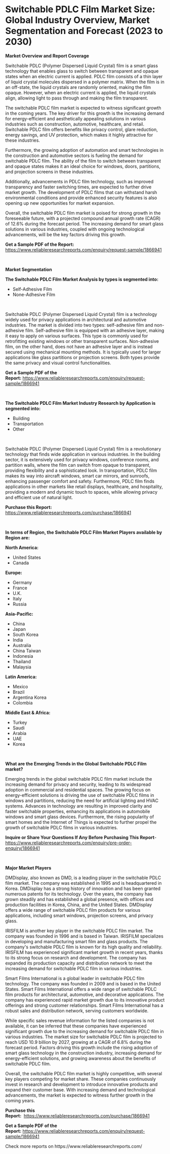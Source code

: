 <p><h1>Switchable PDLC Film Market Size: Global Industry Overview, Market Segmentation and Forecast (2023 to 2030)</h1></p><p><strong>Market Overview and Report Coverage</strong></p>
<p><p>Switchable PDLC (Polymer Dispersed Liquid Crystal) film is a smart glass technology that enables glass to switch between transparent and opaque states when an electric current is applied. PDLC film consists of a thin layer of liquid crystal molecules dispersed in a polymer matrix. When the film is in an off-state, the liquid crystals are randomly oriented, making the film opaque. However, when an electric current is applied, the liquid crystals align, allowing light to pass through and making the film transparent.</p><p>The switchable PDLC film market is expected to witness significant growth in the coming years. The key driver for this growth is the increasing demand for energy-efficient and aesthetically appealing solutions in various industries such as construction, automotive, healthcare, and retail. Switchable PDLC film offers benefits like privacy control, glare reduction, energy savings, and UV protection, which makes it highly attractive for these industries.</p><p>Furthermore, the growing adoption of automation and smart technologies in the construction and automotive sectors is fueling the demand for switchable PDLC film. The ability of the film to switch between transparent and opaque states makes it an ideal choice for windows, doors, partitions, and projection screens in these industries.</p><p>Additionally, advancements in PDLC film technology, such as improved transparency and faster switching times, are expected to further drive market growth. The development of PDLC films that can withstand harsh environmental conditions and provide enhanced security features is also opening up new opportunities for market expansion.</p><p>Overall, the switchable PDLC film market is poised for strong growth in the foreseeable future, with a projected compound annual growth rate (CAGR) of 12.6% during the forecast period. The increasing demand for smart glass solutions in various industries, coupled with ongoing technological advancements, will be the key factors driving this growth.</p></p>
<p><strong>Get a Sample PDF of the Report:</strong> <a href="https://www.reliableresearchreports.com/enquiry/request-sample/1866941">https://www.reliableresearchreports.com/enquiry/request-sample/1866941</a></p>
<p>&nbsp;</p>
<p><strong>Market Segmentation</strong></p>
<p><strong>The Switchable PDLC Film Market Analysis by types is segmented into:</strong></p>
<p><ul><li>Self-Adhesive Film</li><li>None-Adhesive Film</li></ul></p>
<p>&nbsp;</p>
<p><p>Switchable PDLC (Polymer Dispersed Liquid Crystal) film is a technology widely used for privacy applications in architectural and automotive industries. The market is divided into two types: self-adhesive film and non-adhesive film. Self-adhesive film is equipped with an adhesive layer, making it easy to apply on various surfaces. This type is commonly used for retrofitting existing windows or other transparent surfaces. Non-adhesive film, on the other hand, does not have an adhesive layer and is instead secured using mechanical mounting methods. It is typically used for larger applications like glass partitions or projection screens. Both types provide the same privacy and visual control functionalities.</p></p>
<p><strong>Get a Sample PDF of the Report:</strong>&nbsp;<a href="https://www.reliableresearchreports.com/enquiry/request-sample/1866941">https://www.reliableresearchreports.com/enquiry/request-sample/1866941</a></p>
<p>&nbsp;</p>
<p><strong>The Switchable PDLC Film Market Industry Research by Application is segmented into:</strong></p>
<p><ul><li>Building</li><li>Transportation</li><li>Other</li></ul></p>
<p>&nbsp;</p>
<p><p>Switchable PDLC (Polymer Dispersed Liquid Crystal) film is a revolutionary technology that finds wide application in various industries. In the building sector, it is extensively used for privacy windows, conference rooms, and partition walls, where the film can switch from opaque to transparent, providing flexibility and a sophisticated look. In transportation, PDLC film makes its way into aircraft windows, smart car mirrors, and sunroofs, enhancing passenger comfort and safety. Furthermore, PDLC film finds applications in other markets like retail displays, healthcare, and hospitality, providing a modern and dynamic touch to spaces, while allowing privacy and efficient use of natural light.</p></p>
<p><strong>Purchase this Report:</strong>&nbsp; <a href="https://www.reliableresearchreports.com/purchase/1866941">https://www.reliableresearchreports.com/purchase/1866941</a></p>
<p>&nbsp;</p>
<p><strong>In terms of Region, the Switchable PDLC Film Market Players available by Region are:</strong></p>
<p>
    <p> <strong> North America: </strong>
        <ul>
            <li>United States</li>
            <li>Canada</li>
        </ul>
        </p> 
    <p> <strong> Europe: </strong>
        <ul>
            <li>Germany</li>
            <li>France</li>
            <li>U.K.</li>
            <li>Italy</li>
            <li>Russia</li>
        </ul>
        </p> 
    <p> <strong> Asia-Pacific: </strong>
        <ul>
            <li>China</li>
            <li>Japan</li>
            <li>South Korea</li>
            <li>India</li>
            <li>Australia</li>
            <li>China Taiwan</li>
            <li>Indonesia</li>
            <li>Thailand</li>
            <li>Malaysia</li>
        </ul>
        </p> 
    <p> <strong> Latin America: </strong>
        <ul>
            <li>Mexico</li>
            <li>Brazil</li>
            <li>Argentina Korea</li>
            <li>Colombia</li>
        </ul>
        </p> 
    <p> <strong> Middle East & Africa: </strong>
        <ul>
            <li>Turkey</li>
            <li>Saudi</li>
            <li>Arabia</li>
            <li>UAE</li>
            <li>Korea</li>
        </ul>
    </p>
    </p>
<p>&nbsp;</p>
<p><strong>What are the Emerging Trends in the Global Switchable PDLC Film market?</strong></p>
<p><p>Emerging trends in the global switchable PDLC film market include the increasing demand for privacy and security, leading to its widespread adoption in commercial and residential spaces. The growing focus on energy-efficient solutions is driving the use of switchable PDLC films in windows and partitions, reducing the need for artificial lighting and HVAC systems. Advances in technology are resulting in improved clarity and faster switchable properties, enhancing its applications in automobile windows and smart glass devices. Furthermore, the rising popularity of smart homes and the Internet of Things is expected to further propel the growth of switchable PDLC films in various industries.</p></p>
<p><strong>Inquire or Share Your Questions If Any Before Purchasing This Report</strong>- <a href="https://www.reliableresearchreports.com/enquiry/pre-order-enquiry/1866941">https://www.reliableresearchreports.com/enquiry/pre-order-enquiry/1866941</a></p>
<p>&nbsp;</p>
<p><strong>Major Market Players</strong></p>
<p><p>DMDisplay, also known as DMD, is a leading player in the switchable PDLC film market. The company was established in 1995 and is headquartered in Korea. DMDisplay has a strong history of innovation and has been granted numerous patents for its technology. Over the years, the company has grown steadily and has established a global presence, with offices and production facilities in Korea, China, and the United States. DMDisplay offers a wide range of switchable PDLC film products for various applications, including smart windows, projection screens, and privacy glass.</p><p>IRISFILM is another key player in the switchable PDLC film market. The company was founded in 1996 and is based in Taiwan. IRISFILM specializes in developing and manufacturing smart film and glass products. The company's switchable PDLC film is known for its high quality and reliability. IRISFILM has experienced significant market growth in recent years, thanks to its strong focus on research and development. The company has expanded its production capacity and distribution network to meet the increasing demand for switchable PDLC film in various industries.</p><p>Smart Films International is a global leader in switchable PDLC film technology. The company was founded in 2009 and is based in the United States. Smart Films International offers a wide range of switchable PDLC film products for architectural, automotive, and decorative applications. The company has experienced rapid market growth due to its innovative product offerings and strong customer relationships. Smart Films International has a robust sales and distribution network, serving customers worldwide.</p><p>While specific sales revenue information for the listed companies is not available, it can be inferred that these companies have experienced significant growth due to the increasing demand for switchable PDLC film in various industries. The market size for switchable PDLC film is projected to reach USD 10.9 billion by 2027, growing at a CAGR of 6.8% during the forecast period. Factors driving this growth include the rising adoption of smart glass technology in the construction industry, increasing demand for energy-efficient solutions, and growing awareness about the benefits of switchable PDLC film.</p><p>Overall, the switchable PDLC film market is highly competitive, with several key players competing for market share. These companies continuously invest in research and development to introduce innovative products and expand their customer base. With increasing demand and technological advancements, the market is expected to witness further growth in the coming years.</p></p>
<p><strong>Purchase this Report:</strong>&nbsp;&nbsp;<a href="https://www.reliableresearchreports.com/purchase/1866941">https://www.reliableresearchreports.com/purchase/1866941</a></p>
<p></p>
<p><strong>Get a Sample PDF of the Report:</strong>&nbsp;<a href="https://www.reliableresearchreports.com/enquiry/request-sample/1866941">https://www.reliableresearchreports.com/enquiry/request-sample/1866941</a></p>
<p>Check more reports on https://www.reliableresearchreports.com/</p>